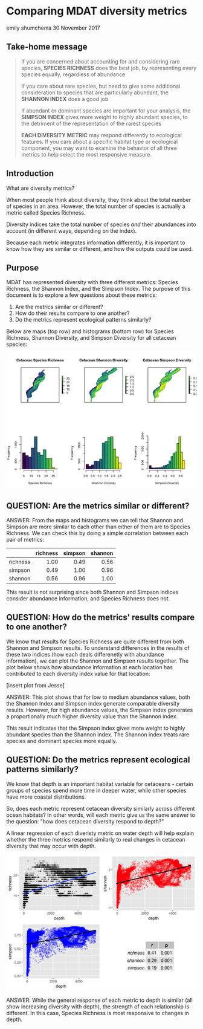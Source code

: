 Comparing MDAT diversity metrics
================
emily shumchenia
30 November 2017

Take-home message
-----------------

> If you are concerned about accounting for and considering rare species, **SPECIES RICHNESS** does the best job, by representing every species equally, regardless of abundance
>
> If you care about rare species, but need to give some additional consideration to species that are particularly abundant, the **SHANNON INDEX** does a good job
>
> If abundant or dominant species are important for your analysis, the **SIMPSON INDEX** gives more weight to highly abundant species, to the detriment of the representation of the rarest species
>
> **EACH DIVERSITY METRIC** may respond differently to ecological features. If you care about a specific habitat type or ecological component, you may want to examine the behavior of all three metrics to help select the most responsive measure.

Introduction
------------

What are diversity metrics?

When most people think about diversity, they think about the total number of species in an area. However, the total number of species is actually a metric called Species Richness.

Diversity indices take the total number of species *and* their abundances into account (in different ways, depending on the index).

Because each metric integrates information differently, it is important to know how they are similar or different, and how the outputs could be used.

Purpose
-------

MDAT has represented diversity with three different metrics: Species Richness, the Shannon Index, and the Simpson Index. The purpose of this document is to explore a few questions about these metrics:

1.  Are the metrics similar or different?
2.  How do their results compare to one another?
3.  Do the metrics represent ecological patterns similarly?

Below are maps (top row) and histograms (bottom row) for Species Richness, Shannon Diversity, and Simpson Diversity for all cetacean species:

![](div_indices_files/figure-markdown_github-ascii_identifiers/maps-1.png)

QUESTION: Are the metrics similar or different?
-----------------------------------------------

ANSWER: From the maps and histograms we can tell that Shannon and Simpson are more similar to each other than either of them are to Species Richness. We can check this by doing a simple correlation between each pair of metrics:

|          |  richness|  simpson|  shannon|
|----------|---------:|--------:|--------:|
| richness |      1.00|     0.49|     0.56|
| simpson  |      0.49|     1.00|     0.96|
| shannon  |      0.56|     0.96|     1.00|

This result is not surprising since both Shannon and Simpson indices consider abundance information, and Species Richness does not.

QUESTION: How do the metrics' results compare to one another?
-------------------------------------------------------------

We know that results for Species Richness are quite different from both Shannon and Simpson results. To understand differences in the results of these two indices (how each deals differenetly with abundance information), we can plot the Shannon and Simpson results together. The plot below shows how abundance information at each location has contributed to each diversity index value for that location:

\[insert plot from Jesse\]

ANSWER: This plot shows that for low to medium abundance values, both the Shannon Index and Simpson index generate comparable diversity results. However, for high abundance values, the Simpson index generates a proportionally much higher diversity value than the Shannon index.

This result indicates that the Simpson index gives more weight to highly abundant species than the Shannon index. The Shannon index treats rare species and dominant species more equally.

QUESTION: Do the metrics represent ecological patterns similarly?
-----------------------------------------------------------------

We know that depth is an important habitat variable for cetaceans - certain groups of species spend more time in deeper water, while other species have more coastal distributions.

So, does each metric represent cetacean diversity similarly across different ocean habitats? In other words, will each metric give us the same answer to the question: "how does cetacean diversity respond to depth?"

A linear regression of each diveristy metric on water depth will help explain whether the three metrics respond similarly to real changes in cetacean diversity that may occur with depth.

![](div_indices_files/figure-markdown_github-ascii_identifiers/regression_results-1.png)

ANSWER: While the general response of each metric to depth is similar (all show increasing diversity with depth), the strength of each relationship is different. In this case, Species Richness is most responsive to changes in depth.
